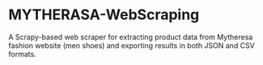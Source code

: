 # MYTHERASA-WebScraping
A Scrapy-based web scraper for extracting product data from Mytheresa fashion website (men shoes) and exporting results in both JSON and CSV formats.
